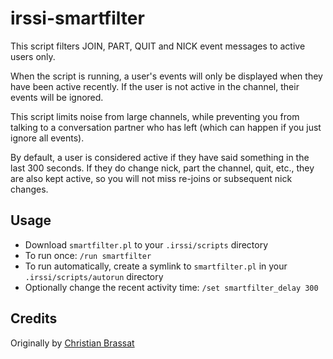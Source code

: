 irssi-smartfilter
=================

This script filters JOIN, PART, QUIT and NICK event messages to active users only.

When the script is running, a user's events will only be displayed when they have been active recently. If the user is not active in the channel, their events will be ignored.

This script limits noise from large channels, while preventing you from talking to a conversation partner who has left (which can happen if you just ignore all events).

By default, a user is considered active if they have said something in the last 300 seconds. If they do change nick, part the channel, quit, etc., they are also kept active, so you will not miss re-joins or subsequent nick changes.

## Usage
- Download `smartfilter.pl` to your `.irssi/scripts` directory
- To run once: `/run smartfilter`
- To run automatically, create a symlink to `smartfilter.pl` in your `.irssi/scripts/autorun` directory
- Optionally change the recent activity time: `/set smartfilter_delay 300`

## Credits
Originally by [Christian Brassat](http://crshd.anapnea.net/2012/10/03/Smartfilter-for-Irssi/)
